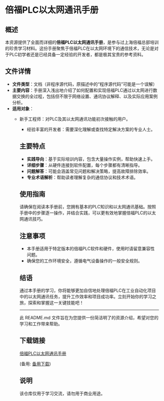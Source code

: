 # 倍福PLC以太网通讯手册

## 概述

本资源提供了全面而详细的**倍福PLC以太网通讯手册**，是参与过上海倍福总部培训的珍贵学习材料。这份手册聚焦于倍福PLC在以太网环境下的通信技术，无论是对于PLC初学者还是已经具备一定经验的开发者，都是极其宝贵的参考资料。

## 文件详情

- **文件类型**：文档（非程序源代码，原描述中的“程序源代码”可能是一个误解）
- **主要内容**：手册深入浅出地介绍了如何配置和实现倍福PLC通过以太网进行数据交换的全过程，包括但不限于网络设置、通讯协议解释、以及实际应用案例分析。
- **适用对象**：
    - 新手工程师：对PLC及其以太网通讯功能初次接触的用户。
        - 经验丰富的开发者：需要深化理解或查找特定解决方案的专业人士。

        ## 主要特点

        - **实践导向**：基于实际培训内容，包含大量操作实例，帮助快速上手。
        - **详细步骤**：从硬件连接到软件配置，每个步骤都有清晰指导。
        - **问题解答**：可能会涵盖常见问题和解决策略，提高故障排除效率。
        - **专业术语解析**：帮助读者理解复杂的通信协议和技术术语。

        ## 使用指南

        请确保在阅读本手册前，您拥有基本的PLC知识和以太网通讯基础。按照手册中的步骤逐一操作，并结合实践，可以更有效地掌握倍福PLC的以太网通讯技巧。

        ## 注意事项

        - 本手册适用于特定版本的倍福PLC软件和硬件，使用时请留意兼容性问题。
        - 确保您的工作环境安全，遵循电气设备操作的一般安全规则。

        ## 结语

        通过本手册的学习，你将能够更加自信地处理倍福PLC在工业自动化项目中的以太网通讯任务，提升工作效率和项目成功率。立刻开始你的学习之旅，探索和掌握这一关键技能吧！

        ---

        此 README.md 文件旨在为您提供一份简洁明了的资源介绍，希望对您的学习和工作带来帮助。

        ## 下载链接
        [倍福PLC以太网通讯手册](https://pan.quark.cn/s/3830d5648b19) 

        (备用: [备用下载](https://pan.baidu.com/s/1wRH0birZiZjBJkfDNPcGUg?pwd=1234))

        ## 说明

        该仓库仅用于学习交流，请勿用于商业用途。
